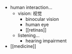 - human interaction...
    - vision: 视觉
        - binocular vision
        - human eye
        - [[retinas]]
    - listening...
        - hearing impairment
- [[medicine]]

